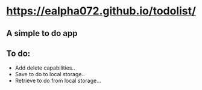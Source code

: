 # https://ealpha072.github.io/todolist/
## A simple to do app

## To do:
* Add delete capabilities..
* Save to do to local storage..
* Retrieve to do from local storage...
